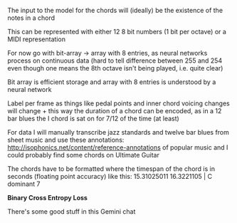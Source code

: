The input to the model for the chords will (ideally) be the existence of the notes in a chord

This can be represented with either 12 8 bit numbers (1 bit per octave) or a MIDI representation

For now go with bit-array -> array with 8 entries, as neural networks process on continuous data (hard to tell difference between 255 and 254 even though one means the 8th octave isn't being played, i.e. quite clear)

Bit array is efficient storage and array with 8 entries is understood by a neural network

Label per frame as things like pedal points and inner chord voicing changes will change + this way the duration of a chord can be encoded, as in a 12 bar blues the I chord is sat on for 7/12 of the time (at least)

For data I will manually transcribe jazz standards and twelve bar blues from sheet music and use these annotations: http://isophonics.net/content/reference-annotations of popular music and I could probably find some chords on Ultimate Guitar

The chords have to be formatted where the timespan of the chord is in seconds (floating point accuracy) like this:
15.31025011 16.3221105 | C dominant 7

**Binary Cross Entropy Loss**

There's some good stuff in this Gemini chat
